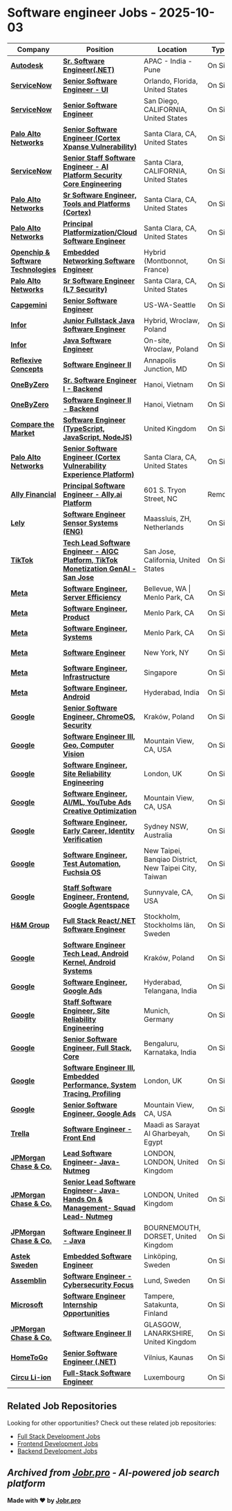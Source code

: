 # Software engineer Jobs - 2025-10-03

| Company | Position | Location | Type | Date |
| ------- | -------- | -------- | ---- | ------ |
| **[Autodesk](https://www.autodesk.com/)** | **[Sr. Software Engineer(.NET)](https://jobr.pro/job/29269514/sr-software-engineernet?utm_source=github&utm_medium=repo&utm_campaign=github-software-engineering-jobs)** | APAC - India - Pune | On Site | Oct 03 |
| **[ServiceNow](https://www.servicenow.com)** | **[Senior Software Engineer - UI](https://jobr.pro/job/29265489/senior-software-engineer-ui?utm_source=github&utm_medium=repo&utm_campaign=github-software-engineering-jobs)** | Orlando, Florida, United States | On Site | Oct 02 |
| **[ServiceNow](https://www.servicenow.com)** | **[Senior Software Engineer](https://jobr.pro/job/29265556/senior-software-engineer?utm_source=github&utm_medium=repo&utm_campaign=github-software-engineering-jobs)** | San Diego, CALIFORNIA, United States | On Site | Oct 02 |
| **[Palo Alto Networks](https://www.paloaltonetworks.com)** | **[Senior Software Engineer (Cortex Xpanse Vulnerability)](https://jobr.pro/job/29265823/senior-software-engineer-cortex-xpanse-vulnerability?utm_source=github&utm_medium=repo&utm_campaign=github-software-engineering-jobs)** | Santa Clara, CA, United States | On Site | Oct 02 |
| **[ServiceNow](https://www.servicenow.com)** | **[Senior Staff Software Engineer - AI Platform Security Core Engineering](https://jobr.pro/job/29265188/senior-staff-software-engineer-ai-platform-security-core-engineering?utm_source=github&utm_medium=repo&utm_campaign=github-software-engineering-jobs)** | Santa Clara, CALIFORNIA, United States | On Site | Oct 02 |
| **[Palo Alto Networks](https://www.paloaltonetworks.com)** | **[Sr Software Engineer, Tools and Platforms (Cortex)](https://jobr.pro/job/29265826/sr-software-engineer-tools-and-platforms-cortex?utm_source=github&utm_medium=repo&utm_campaign=github-software-engineering-jobs)** | Santa Clara, CA, United States | On Site | Oct 02 |
| **[Palo Alto Networks](https://www.paloaltonetworks.com)** | **[Principal Platformization/Cloud Software Engineer](https://jobr.pro/job/29265249/principal-platformizationcloud-software-engineer?utm_source=github&utm_medium=repo&utm_campaign=github-software-engineering-jobs)** | Santa Clara, CA, United States | On Site | Oct 02 |
| **[Openchip & Software Technologies](https://openchip.com/)** | **[Embedded Networking Software Engineer](https://jobr.pro/job/29246660/embedded-networking-software-engineer?utm_source=github&utm_medium=repo&utm_campaign=github-software-engineering-jobs)** | Hybrid (Montbonnot, France) | On Site | Oct 02 |
| **[Palo Alto Networks](https://www.paloaltonetworks.com)** | **[Sr Software Engineer (L7 Security)](https://jobr.pro/job/29265839/sr-software-engineer-l7-security?utm_source=github&utm_medium=repo&utm_campaign=github-software-engineering-jobs)** | Santa Clara, CA, United States | On Site | Oct 02 |
| **[Capgemini](https://www.capgemini.com/)** | **[Senior Software Engineer](https://jobr.pro/job/29233078/senior-software-engineer?utm_source=github&utm_medium=repo&utm_campaign=github-software-engineering-jobs)** | US-WA-Seattle | On Site | Oct 02 |
| **[Infor](https://www.infor.com/)** | **[Junior Fullstack Java Software Engineer](https://jobr.pro/job/29232464/junior-fullstack-java-software-engineer?utm_source=github&utm_medium=repo&utm_campaign=github-software-engineering-jobs)** | Hybrid, Wroclaw, Poland | On Site | Oct 02 |
| **[Infor](https://www.infor.com/)** | **[Java Software Engineer](https://jobr.pro/job/29232462/java-software-engineer?utm_source=github&utm_medium=repo&utm_campaign=github-software-engineering-jobs)** | On-site, Wroclaw, Poland | On Site | Oct 02 |
| **[Reflexive Concepts](https://www.reflexiveconcepts.com)** | **[Software Engineer II](https://jobr.pro/job/29248476/software-engineer-ii?utm_source=github&utm_medium=repo&utm_campaign=github-software-engineering-jobs)** | Annapolis Junction, MD | On Site | Oct 02 |
| **[OneByZero](https://onebyzero.ai)** | **[Sr. Software Engineer I - Backend](https://jobr.pro/job/29230710/sr-software-engineer-i-backend?utm_source=github&utm_medium=repo&utm_campaign=github-software-engineering-jobs)** | Hanoi, Vietnam | On Site | Oct 02 |
| **[OneByZero](https://onebyzero.ai)** | **[Software Engineer II - Backend](https://jobr.pro/job/29230702/software-engineer-ii-backend?utm_source=github&utm_medium=repo&utm_campaign=github-software-engineering-jobs)** | Hanoi, Vietnam | On Site | Oct 02 |
| **[Compare the Market](https://www.comparethemarket.com/)** | **[Software Engineer (TypeScript, JavaScript, NodeJS)](https://jobr.pro/job/29229657/software-engineer-typescript-javascript-nodejs?utm_source=github&utm_medium=repo&utm_campaign=github-software-engineering-jobs)** | United Kingdom | On Site | Oct 02 |
| **[Palo Alto Networks](https://www.paloaltonetworks.com)** | **[Senior Software Engineer (Cortex Vulnerability Experience Platform)](https://jobr.pro/job/29265858/senior-software-engineer-cortex-vulnerability-experience-platform?utm_source=github&utm_medium=repo&utm_campaign=github-software-engineering-jobs)** | Santa Clara, CA, United States | On Site | Oct 02 |
| **[Ally Financial](https://www.ally.com/)** | **[Principal Software Engineer - Ally.ai Platform](https://jobr.pro/job/29226882/principal-software-engineer-allyai-platform?utm_source=github&utm_medium=repo&utm_campaign=github-software-engineering-jobs)** | 601 S. Tryon Street, NC | Remote | Oct 02 |
| **[Lely](https://www.lely.com)** | **[Software Engineer Sensor Systems (ENG)](https://jobr.pro/job/29227734/software-engineer-sensor-systems-eng?utm_source=github&utm_medium=repo&utm_campaign=github-software-engineering-jobs)** | Maassluis, ZH, Netherlands | On Site | Oct 02 |
| **[TikTok](https://www.tiktok.com/)** | **[Tech Lead Software Engineer - AIGC Platform, TikTok Monetization GenAI - San Jose](https://jobr.pro/job/29226198/tech-lead-software-engineer-aigc-platform-tiktok-monetization-genai-san-jose?utm_source=github&utm_medium=repo&utm_campaign=github-software-engineering-jobs)** | San Jose, California, United States | On Site | Oct 02 |
| **[Meta](https://www.meta.com/)** | **[Software Engineer, Server Efficiency](https://jobr.pro/job/29222420/software-engineer-server-efficiency?utm_source=github&utm_medium=repo&utm_campaign=github-software-engineering-jobs)** | Bellevue, WA \| Menlo Park, CA | On Site | Oct 02 |
| **[Meta](https://www.meta.com/)** | **[Software Engineer, Product](https://jobr.pro/job/29222379/software-engineer-product?utm_source=github&utm_medium=repo&utm_campaign=github-software-engineering-jobs)** | Menlo Park, CA | On Site | Oct 02 |
| **[Meta](https://www.meta.com/)** | **[Software Engineer, Systems](https://jobr.pro/job/29222347/software-engineer-systems?utm_source=github&utm_medium=repo&utm_campaign=github-software-engineering-jobs)** | Menlo Park, CA | On Site | Oct 02 |
| **[Meta](https://www.meta.com/)** | **[Software Engineer](https://jobr.pro/job/29222310/software-engineer?utm_source=github&utm_medium=repo&utm_campaign=github-software-engineering-jobs)** | New York, NY | On Site | Oct 02 |
| **[Meta](https://www.meta.com/)** | **[Software Engineer, Infrastructure](https://jobr.pro/job/29222287/software-engineer-infrastructure?utm_source=github&utm_medium=repo&utm_campaign=github-software-engineering-jobs)** | Singapore | On Site | Oct 02 |
| **[Meta](https://www.meta.com/)** | **[Software Engineer, Android](https://jobr.pro/job/29222166/software-engineer-android?utm_source=github&utm_medium=repo&utm_campaign=github-software-engineering-jobs)** | Hyderabad, India | On Site | Oct 02 |
| **[Google](https://www.google.com/)** | **[Senior Software Engineer, ChromeOS, Security](https://jobr.pro/job/29220876/senior-software-engineer-chromeos-security?utm_source=github&utm_medium=repo&utm_campaign=github-software-engineering-jobs)** | Kraków, Poland | On Site | Oct 02 |
| **[Google](https://www.google.com/)** | **[Software Engineer III, Geo, Computer Vision](https://jobr.pro/job/29220866/software-engineer-iii-geo-computer-vision?utm_source=github&utm_medium=repo&utm_campaign=github-software-engineering-jobs)** | Mountain View, CA, USA | On Site | Oct 02 |
| **[Google](https://www.google.com/)** | **[Software Engineer, Site Reliability Engineering](https://jobr.pro/job/29220861/software-engineer-site-reliability-engineering?utm_source=github&utm_medium=repo&utm_campaign=github-software-engineering-jobs)** | London, UK | On Site | Oct 02 |
| **[Google](https://www.google.com/)** | **[Software Engineer, AI/ML, YouTube Ads Creative Optimization](https://jobr.pro/job/29220849/software-engineer-aiml-youtube-ads-creative-optimization?utm_source=github&utm_medium=repo&utm_campaign=github-software-engineering-jobs)** | Mountain View, CA, USA | On Site | Oct 02 |
| **[Google](https://www.google.com/)** | **[Software Engineer, Early Career, Identity Verification](https://jobr.pro/job/29220822/software-engineer-early-career-identity-verification?utm_source=github&utm_medium=repo&utm_campaign=github-software-engineering-jobs)** | Sydney NSW, Australia | On Site | Oct 02 |
| **[Google](https://www.google.com/)** | **[Software Engineer, Test Automation, Fuchsia OS](https://jobr.pro/job/29220814/software-engineer-test-automation-fuchsia-os?utm_source=github&utm_medium=repo&utm_campaign=github-software-engineering-jobs)** | New Taipei, Banqiao District, New Taipei City, Taiwan | On Site | Oct 02 |
| **[Google](https://www.google.com/)** | **[Staff Software Engineer, Frontend, Google Agentspace](https://jobr.pro/job/29220800/staff-software-engineer-frontend-google-agentspace?utm_source=github&utm_medium=repo&utm_campaign=github-software-engineering-jobs)** | Sunnyvale, CA, USA | On Site | Oct 02 |
| **[H&M Group](https://hmgroup.com/)** | **[Full Stack React/.NET Software Engineer](https://jobr.pro/job/29227796/full-stack-reactnet-software-engineer?utm_source=github&utm_medium=repo&utm_campaign=github-software-engineering-jobs)** | Stockholm, Stockholms län, Sweden | On Site | Oct 02 |
| **[Google](https://www.google.com/)** | **[Software Engineer Tech Lead, Android Kernel, Android Systems](https://jobr.pro/job/29220787/software-engineer-tech-lead-android-kernel-android-systems?utm_source=github&utm_medium=repo&utm_campaign=github-software-engineering-jobs)** | Kraków, Poland | On Site | Oct 02 |
| **[Google](https://www.google.com/)** | **[Software Engineer, Google Ads](https://jobr.pro/job/29220747/software-engineer-google-ads?utm_source=github&utm_medium=repo&utm_campaign=github-software-engineering-jobs)** | Hyderabad, Telangana, India | On Site | Oct 02 |
| **[Google](https://www.google.com/)** | **[Staff Software Engineer, Site Reliability Engineering](https://jobr.pro/job/29220744/staff-software-engineer-site-reliability-engineering?utm_source=github&utm_medium=repo&utm_campaign=github-software-engineering-jobs)** | Munich, Germany | On Site | Oct 02 |
| **[Google](https://www.google.com/)** | **[Senior Software Engineer, Full Stack, Core](https://jobr.pro/job/29220742/senior-software-engineer-full-stack-core?utm_source=github&utm_medium=repo&utm_campaign=github-software-engineering-jobs)** | Bengaluru, Karnataka, India | On Site | Oct 02 |
| **[Google](https://www.google.com/)** | **[Software Engineer III, Embedded Performance, System Tracing, Profiling](https://jobr.pro/job/29220740/software-engineer-iii-embedded-performance-system-tracing-profiling?utm_source=github&utm_medium=repo&utm_campaign=github-software-engineering-jobs)** | London, UK | On Site | Oct 02 |
| **[Google](https://www.google.com/)** | **[Senior Software Engineer, Google Ads](https://jobr.pro/job/29220746/senior-software-engineer-google-ads?utm_source=github&utm_medium=repo&utm_campaign=github-software-engineering-jobs)** | Mountain View, CA, USA | On Site | Oct 02 |
| **[Trella](https://trella.app/)** | **[Software Engineer - Front End](https://jobr.pro/job/29228214/software-engineer-front-end?utm_source=github&utm_medium=repo&utm_campaign=github-software-engineering-jobs)** | Maadi as Sarayat Al Gharbeyah, Egypt | On Site | Oct 02 |
| **[JPMorgan Chase & Co.](https://www.jpmorganchase.com/)** | **[Lead Software Engineer- Java- Nutmeg](https://jobr.pro/job/29221193/lead-software-engineer-java-nutmeg?utm_source=github&utm_medium=repo&utm_campaign=github-software-engineering-jobs)** | LONDON, LONDON, United Kingdom | On Site | Oct 02 |
| **[JPMorgan Chase & Co.](https://www.jpmorganchase.com/)** | **[Senior Lead Software Engineer- Java- Hands On & Management- Squad Lead- Nutmeg](https://jobr.pro/job/29221180/senior-lead-software-engineer-java-hands-on-management-squad-lead-nutmeg?utm_source=github&utm_medium=repo&utm_campaign=github-software-engineering-jobs)** | LONDON, United Kingdom | On Site | Oct 02 |
| **[JPMorgan Chase & Co.](https://www.jpmorganchase.com/)** | **[Software Engineer II - Java](https://jobr.pro/job/29221210/software-engineer-ii-java?utm_source=github&utm_medium=repo&utm_campaign=github-software-engineering-jobs)** | BOURNEMOUTH, DORSET, United Kingdom | On Site | Oct 02 |
| **[Astek Sweden](https://astek-se.net/)** | **[Embedded Software Engineer](https://jobr.pro/job/29228563/embedded-software-engineer?utm_source=github&utm_medium=repo&utm_campaign=github-software-engineering-jobs)** | Linköping, Sweden | On Site | Oct 02 |
| **[Assemblin](https://www.assemblin.se/)** | **[Software Engineer - Cybersecurity Focus](https://jobr.pro/job/29226374/software-engineer-cybersecurity-focus?utm_source=github&utm_medium=repo&utm_campaign=github-software-engineering-jobs)** | Lund, Sweden | On Site | Oct 02 |
| **[Microsoft](https://www.microsoft.com/)** | **[Software Engineer Internship Opportunities](https://jobr.pro/job/29223165/software-engineer-internship-opportunities?utm_source=github&utm_medium=repo&utm_campaign=github-software-engineering-jobs)** | Tampere, Satakunta, Finland | On Site | Oct 02 |
| **[JPMorgan Chase & Co.](https://www.jpmorganchase.com/)** | **[Software Engineer II](https://jobr.pro/job/29221182/software-engineer-ii?utm_source=github&utm_medium=repo&utm_campaign=github-software-engineering-jobs)** | GLASGOW, LANARKSHIRE, United Kingdom | On Site | Oct 02 |
| **[HomeToGo](https://www.hometogo.com/)** | **[Senior Software Engineer (.NET)](https://jobr.pro/job/29200931/senior-software-engineer-net?utm_source=github&utm_medium=repo&utm_campaign=github-software-engineering-jobs)** | Vilnius, Kaunas | On Site | Oct 02 |
| **[Circu Li-ion](https://www.circuli-ion.com/)** | **[Full-Stack Software Engineer](https://jobr.pro/job/29200310/full-stack-software-engineer?utm_source=github&utm_medium=repo&utm_campaign=github-software-engineering-jobs)** | Luxembourg | On Site | Oct 02 |

## Related Job Repositories

Looking for other opportunities? Check out these related job repositories:

- [Full Stack Development Jobs](https://github.com/jobs-jobr-pro/Full-Stack-Development-Jobs)
- [Frontend Development Jobs](https://github.com/jobs-jobr-pro/Frontend-Development-Jobs)
- [Backend Development Jobs](https://github.com/jobs-jobr-pro/Backend-Development-Jobs)



*Archived from [Jobr.pro](https://jobr.pro?utm_source=github&utm_medium=repo&utm_campaign=github-software-engineering-jobs) - AI-powered job search platform*
---

**Made with ❤️ by [Jobr.pro](https://jobr.pro?utm_source=github&utm_medium=repo&utm_campaign=github-software-engineering-jobs)**
